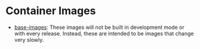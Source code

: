 # Container Images

- [base-images](./base-images): These images will not be built in
  development mode or with every release. Instead, these are intended
  to be images that change very slowly.
